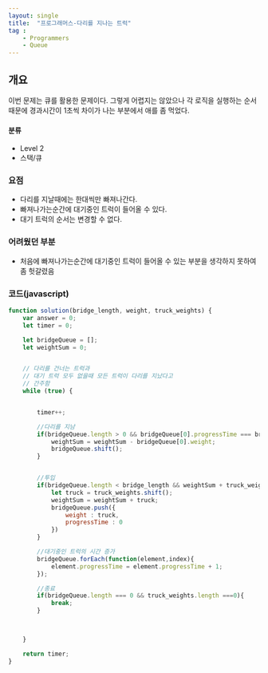 ```yaml
---
layout: single
title:  "프로그래머스-다리를 지나는 트럭"
tag : 
    - Programmers
    - Queue
---
```




## 개요

이번 문제는 큐를 활용한 문제이다. 그렇게 어렵지는 않았으나 각 로직을 실행하는 순서때문에 경과시간이 1초씩 차이가 나는 부분에서 애를 좀 먹었다.

#### 분류

- Level 2
- 스택/큐


### 요점
- 다리를 지날때에는 한대씩만 빠져나간다.
- 빠져나가는순간에 대기중인 트럭이 들어올 수 있다.
- 대기 트럭의 순서는 변경할 수 없다.


### 어려웠던 부분
- 처음에 빠져나가는순간에 대기중인 트럭이 들어올 수 있는 부분을 생각하지 못하여 좀 헛갈렸음

### 코드(javascript)

```js
function solution(bridge_length, weight, truck_weights) {
    var answer = 0;
    let timer = 0;

    let bridgeQueue = [];
    let weightSum = 0;


    // 다리를 건너는 트럭과
    // 대기 트럭 모두 없을때 모든 트럭이 다리를 지났다고
    // 간주함
    while (true) {


        timer++;

        //다리를 지남
        if(bridgeQueue.length > 0 && bridgeQueue[0].progressTime === bridge_length){
            weightSum = weightSum - bridgeQueue[0].weight;
            bridgeQueue.shift();
        }


        //투입
        if(bridgeQueue.length < bridge_length && weightSum + truck_weights[0] <= weight){
            let truck = truck_weights.shift();
            weightSum = weightSum + truck;
            bridgeQueue.push({
                weight : truck,
                progressTime : 0
            })
        }

        //대기중인 트럭의 시간 증가
        bridgeQueue.forEach(function(element,index){
            element.progressTime = element.progressTime + 1;
        });

        //종료
        if(bridgeQueue.length === 0 && truck_weights.length ===0){
            break;
        }


        
    }

    return timer;
}
```

